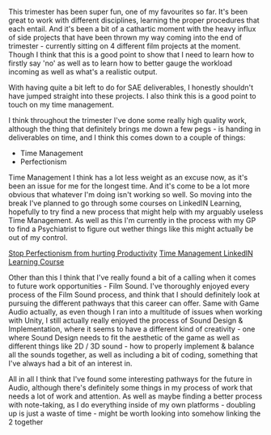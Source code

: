 This trimester has been super fun, one of my favourites so far. It's been great to work with different disciplines, learning the proper procedures that each entail. And it's been a bit of a cathartic moment with the heavy influx of side projects that have been thrown my way coming into the end of trimester - currently sitting on 4 different film projects at the moment. Though I think that this is a good point to show that I need to learn how to firstly say 'no' as well as to learn how to better gauge the workload incoming as well as what's a realistic output.

With having quite a bit left to do for SAE deliverables, I honestly shouldn't have jumped straight into these projects. I also think this is a good point to touch on my time management.

I think throughout the trimester I've done some really high quality work, although the thing that definitely brings me down a few pegs - is handing in deliverables on time, and I think this comes down to a couple of things:

- Time Management
- Perfectionism

Time Management I think has a lot less weight as an excuse now, as it's been an issue for me for the longest time. And it's come to be a lot more obvious that whatever I'm doing isn't working so well. So moving into the break I've planned to go through some courses on LinkedIN Learning, hopefully to try find a new process that might help with my arguably useless Time Management. As well as this I'm currently in the process with my GP to find a Psychiatrist to figure out wether things like this might actually be out of my control.

[Stop Perfectionism from hurting Productivity](https://www.linkedin.com/learning/time-management-tips/stop-perfectionism-from-hurting-productivity?autoplay=true&u=76178842)
[Time Management LinkedIN Learning Course](https://www.linkedin.com/learning/time-management-tips/welcome?autoplay=true&u=76178842)

Other than this I think that I've really found a bit of a calling when it comes to future work opportunities - Film Sound.
I've thoroughly enjoyed every process of the Film Sound process, and think that I should definitely look at pursuing the different pathways that this career can offer.
Same with Game Audio actually, as even though I ran into a multitude of issues when working with Unity, I still actually really enjoyed the process of Sound Design & Implementation, where it seems to have a different kind of creativity - one where Sound Design needs to fit the aesthetic of the game as well as different things like 2D / 3D sound - how to properly implement & balance all the sounds together, as well as including a bit of coding, something that I've always had a bit of an interest in.

All in all I think that I've found some interesting pathways for the future in Audio, although there's definitely some things in my process of work that needs a lot of work and attention. As well as maybe finding a better process with note-taking, as I do everything inside of my own platforms - doubling up is just a waste of time - might be worth looking into somehow linking the 2 together 
